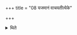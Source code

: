 +++
title = "08 यजमानं वाचयतीत्येके"

+++

<details><summary>थिते</summary>

यजमानं वाचयतीत्येके ८
</details>

